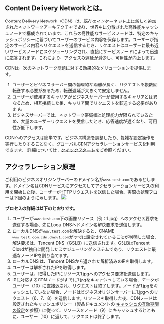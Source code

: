 ## Content Delivery Networkとは。

Content Delivery Network（CDN）は、既存のインターネット上に新しく追加されたネットワークアーキテクチャであり、世界中に分散された高性能キャッシュノードで構成されています。これらの高性能なサービスノードは、特定のキャッシュポリシーに基づいてユーザーのサービス内容を保存します。ユーザーが指定のサービス内容へリクエストを送信するとき、リクエストはユーザーに最も近いサービスノードにスケジューリングされ、直接にサービスノードによって迅速に応答されます。これにより、アクセスの遅延が減少し、可用性が向上します。


CDNは、次のネットワーク問題に対する効果的なソリューションを提供します。
1. ユーザーとビジネスサーバー間の物理的な距離が長く、リクエストを複数回転送する必要があるため、転送遅延が大きくて安定しません。
2. ユーザーが使用するキャリアがビジネスサーバーが使用するキャリアとは異なるため、相互接続した後、キャリア間でリクエストを転送する必要があります。
3. ビジネスサーバーでは、ネットワーク帯域幅と処理能力が限られているため、大量のユーザーリクエストを受信したとき、応答速度が遅くなり、可用性が低下します。

CDNへのアクセスは簡単です。ビジネス構造を調整したり、複雑な設定操作を実行したりすることなく、グローバルCDNアクセラレーションサービスを利用できます。 詳細については、[クイックスタート](https://intl.cloud.tencent.com/document/product/228/32978)をご参照ください。

## アクセラレーション原理
ご利用のビジネスオリジンサーバーのドメイン名が`www.test.com`であるとします。ドメイン名はCDNサービスにアクセスしてアクセラレーションサービスの利用を開始した後、ユーザーがHTTPリクエストを送信した場合、実際の処理フローは下図のように示します。
![](https://main.qcloudimg.com/raw/c155f8268c6ebdcc84f50cfb06f1f638.png)

**プロセスの詳細は以下のとおりです。**
1. ユーザーが`www.test.com`下の画像リソース（例：1.jpg）へのアクセス要求を送信する場合、先にLocal DNSへドメイン名解決要求を送信します。
2. ローカルDNSが`www.test.com`を解決すると、CNAME `www.test.com.cdn.dnsv1.com`がすでに設定されていることが判明した場合、解決要求は、Tencent DNS（GSLB）に送信されます。GSLBはTencent Cloudが独自に開発したスケジューリングシステムであり、リクエストに最適なノードIPを割り当てます。
3. ローカルDNS は、Tencent DNSから返された解析済みのIPを取得します。
4. ユーザーは解析されたIPを取得します。
5. ユーザーは、取得したIPにリソース1.jpgへのアクセス要求を送信します。
6. IPに対応するCDNノードがすでに1.jpgをキャッシュしている場合、データがユーザー（10）に直接返され、リクエストは終了します。ノードが1.jpgをキャッシュしていない場合、ノードはビジネスオリジンサーバーに1.jpgへのリクエスト（6、7、8）を送信します。リソースを取得した後、CDNノードは設定されたキャッシュポリシー（製品ドキュメントの [キャッシュの有効期限の設定](https://intl.cloud.tencent.com/document/product/228/35317)を参照）に従って、リソースをノード（9）にキャッシュするとともに、ユーザー（10）に返して、リクエストは終了します。
